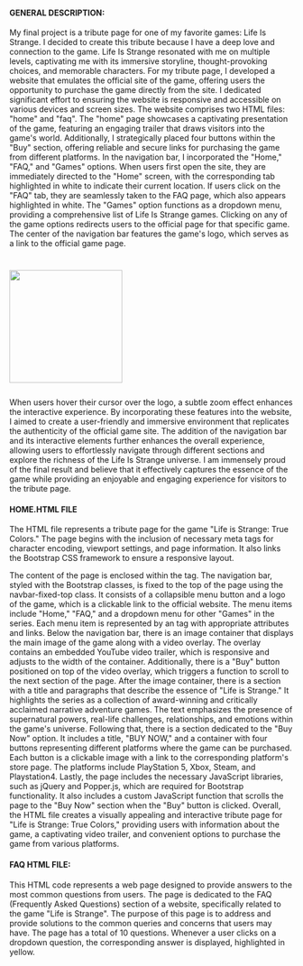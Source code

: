#### GENERAL DESCRIPTION:
My final project is a tribute page for one of my favorite games: Life Is Strange.
I decided to create this tribute because I have a deep love and connection to the game.
Life Is Strange resonated with me on multiple levels, captivating me with its immersive storyline, thought-provoking choices, and memorable characters.
For my tribute page, I developed a website that emulates the official site of the game, offering users the opportunity to purchase the game directly from the site.
I dedicated significant effort to ensuring the website is responsive and accessible on various devices and screen sizes.
The website comprises two HTML files: "home" and "faq".
The "home" page showcases a captivating presentation of the game, featuring an engaging trailer that draws visitors into the game's world.
Additionally, I strategically placed four buttons within the "Buy" section, offering reliable and secure links for purchasing the game from different platforms.
In the navigation bar, I incorporated the "Home," "FAQ," and "Games" options. When users first open the site, they are immediately directed to the "Home" screen, with the corresponding tab highlighted in white to indicate their current location.
If users click on the "FAQ" tab, they are seamlessly taken to the FAQ page, which also appears highlighted in white.
The "Games" option functions as a dropdown menu, providing a comprehensive list of Life Is Strange games.
Clicking on any of the game options redirects users to the official page for that specific game.
The center of the navigation bar features the game's logo, which serves as a link to the official game page.

# <img src="Homepage.png" height=200>&nbsp;

When users hover their cursor over the logo, a subtle zoom effect enhances the interactive experience.
By incorporating these features into the website, I aimed to create a user-friendly and immersive environment that replicates the authenticity of the
official game site.
The addition of the navigation bar and its interactive elements further enhances the overall experience, allowing users to effortlessly navigate
through different sections and explore the richness of the Life Is Strange universe.
I am immensely proud of the final result and believe that it effectively captures the essence of the game while providing an enjoyable and engaging
experience for visitors to the tribute page.

#### HOME.HTML FILE

The HTML file represents a tribute page for the game "Life is Strange: True Colors." The page begins with the inclusion of necessary meta tags for
character encoding, viewport settings, and page information. It also links the Bootstrap CSS framework to ensure a responsive layout.

The content of the page is enclosed within the <body> tag. The navigation bar, styled with the Bootstrap classes, is fixed to the top of the page using
the navbar-fixed-top class. It consists of a collapsible menu button and a logo of the game, which is a clickable link to the official website. The
menu items include "Home," "FAQ," and a dropdown menu for other "Games" in the series. Each menu item is represented by an <a> tag with appropriate
attributes and links.
Below the navigation bar, there is an image container that displays the main image of the game along with a video overlay. The overlay contains an
embedded YouTube video trailer, which is responsive and adjusts to the width of the container. Additionally, there is a "Buy" button positioned on top
of the video overlay, which triggers a function to scroll to the next section of the page.
After the image container, there is a section with a title and paragraphs that describe the essence of "Life is Strange." It highlights the series as a
collection of award-winning and critically acclaimed narrative adventure games. The text emphasizes the presence of supernatural powers, real-life
challenges, relationships, and emotions within the game's universe.
Following that, there is a section dedicated to the "Buy Now" option. It includes a title, "BUY NOW," and a container with four buttons representing
different platforms where the game can be purchased. Each button is a clickable image with a link to the corresponding platform's store page. The
platforms include PlayStation 5, Xbox, Steam, and Playstation4.
Lastly, the page includes the necessary JavaScript libraries, such as jQuery and Popper.js, which are required for Bootstrap functionality. It also
includes a custom JavaScript function that scrolls the page to the "Buy Now" section when the "Buy" button is clicked.
Overall, the HTML file creates a visually appealing and interactive tribute page for "Life is Strange: True Colors," providing users with information
about the game, a captivating video trailer, and convenient options to purchase the game from various platforms.


#### FAQ HTML FILE:

This HTML code represents a web page designed to provide answers to the most common questions from users. The page is dedicated to the FAQ (Frequently
Asked Questions) section of a website, specifically related to the game "Life is Strange". The purpose of this page is to address and provide solutions
to the common queries and concerns that users may have.
The page has a total of 10 questions. Whenever a user clicks on a dropdown question, the corresponding answer is displayed, highlighted in yellow.
